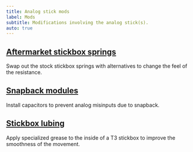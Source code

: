 ```yaml
---
title: Analog stick mods
label: Mods
subtitle: Modifications involving the analog stick(s).
auto: true
---
```


## [Aftermarket stickbox springs](./mods/springs)

Swap out the stock stickbox springs with alternatives to change the feel of the resistance.

## [Snapback modules](./mods/snapback)

Install capacitors to prevent analog misinputs due to snapback.

## [Stickbox lubing](./mods/lubing)

Apply specialized grease to the inside of a T3 stickbox to improve the smoothness of the movement.
